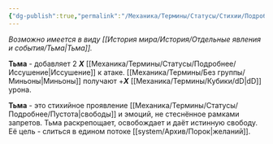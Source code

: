 ```yaml
---
{"dg-publish":true,"permalink":"/Механика/Термины/Статусы/Стихии/Подробнее/Тьма/","noteIcon":"","created":"2025-10-12T10:43:20.890+03:00","updated":"2025-09-24T18:53:59.693+03:00"}
---
```



*Возможно имеется в виду [[История мира/История/Отдельные явления и события/Тьма\|Тьма]].*

**Тьма** - добавляет 2 ***Х*** [[Механика/Термины/Статусы/Подробнее/Иссушение\|Иссушение]] к атаке.
[[Механика/Термины/Без группы/Миньоны\|Миньоны]] получают +***Х*** [[Механика/Термины/Кубики/dD\|dD]] урона.

**Тьма** - это стихийное проявление [[Механика/Термины/Статусы/Подробнее/Пустота\|свободы]] и эмоций, не стеснённое рамками запретов. Тьма раскрепощает, освобождает и даёт истинную свободу. Её цель - слиться в едином потоке [[system/Архив/Порок\|желаний]]. 